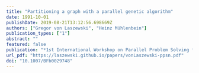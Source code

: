 ```yaml
---
title: "Partitioning a graph with a parallel genetic algorithm"
date: 1991-10-01
publishDate: 2019-08-21T13:12:56.698669Z
authors: ["Gregor von Laszewski", "Heinz Mühlenbein"]
publication_types: ["1"]
abstract: ""
featured: false
publication: "*1st International Workshop on Parallel Problem Solving from Nature*"
url_pdf: "https://laszewski.github.io/papers/vonLaszewski-ppsn.pdf"
doi: "10.1007/BFb0029748"
---
```


